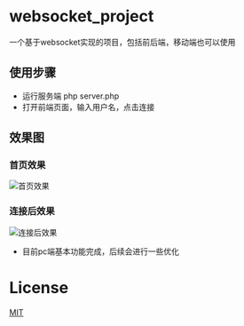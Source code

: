# websocket_project
一个基于websocket实现的项目，包括前后端，移动端也可以使用
## 使用步骤
* 运行服务端 php server.php
* 打开前端页面，输入用户名，点击连接
## 效果图
### 首页效果
![首页效果](https://i.loli.net/2020/01/29/WN8PEqOkFYTXCbe.jpg)
### 连接后效果
![连接后效果](https://i.loli.net/2020/01/29/GrdNyFZ5QlVcSoT.jpg)
* 目前pc端基本功能完成，后续会进行一些优化
# License

[MIT](https://github.com/haohaitao/vue-blog/blob/master/LICENSE)